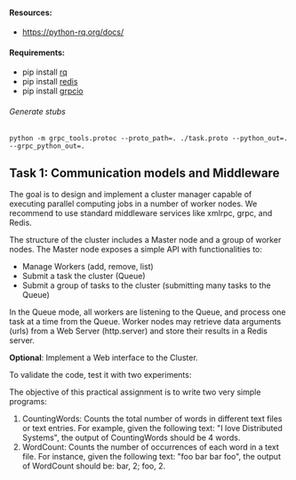 #### Resources:
- https://python-rq.org/docs/

#### Requirements:
- pip install [rq](https://github.com/rq/rq)
- pip install [redis](https://github.com/andymccurdy/redis-py)
- pip install [grpcio](https://grpc.io/)

###### Generate stubs
    python -m grpc_tools.protoc --proto_path=. ./task.proto --python_out=. --grpc_python_out=.

## Task 1: Communication models and Middleware

The goal is to design and implement a cluster manager capable of executing 
parallel computing jobs in a number of worker nodes. We recommend to use standard 
middleware services like xmlrpc, grpc, and Redis.

The structure of the cluster includes a Master node and a group of worker nodes.
The Master node exposes a simple API with functionalities to: 

-   Manage Workers (add, remove, list)
-   Submit a task the cluster (Queue)
-   Submit a group of tasks to the cluster (submitting many tasks to the Queue)

In the Queue mode, all workers are listening to the Queue, and process one task at a time from the Queue.
Worker nodes may retrieve data arguments (urls) from a Web Server (http.server) and store their results in a Redis server.

**Optional**: Implement a Web interface to the Cluster.


To validate the code, test it with two experiments:

The objective of this practical assignment is to write two very simple programs:

1. CountingWords: Counts the total number of words in different text files or text entries.
    For example, given the following text: "I love Distributed Systems", the output of CountingWords should be 4 words.
2. WordCount: Counts the number of occurrences of each word in a text  file. For instance, given the following text: "foo bar bar foo", the  output of WordCount should be: bar, 2; foo, 2.
